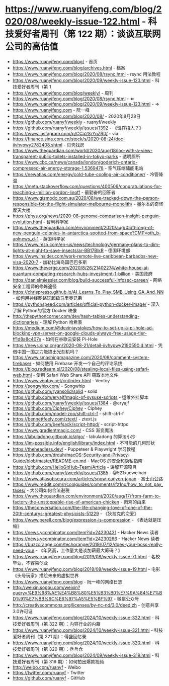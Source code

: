 # https://www.ruanyifeng.com/blog/2020/08/weekly-issue-122.html - 科技爱好者周刊（第 122 期）：谈谈互联网公司的高估值

- https://www.ruanyifeng.com/blog/ - 首页
- https://www.ruanyifeng.com/blog/archives.html - 档案
- https://www.ruanyifeng.com/blog/2020/08/rsync.html - rsync 用法教程
- https://www.ruanyifeng.com/blog/2020/09/weekly-issue-123.html - 科技爱好者周刊（第 1
- https://www.ruanyifeng.com/blog/weekly/ - 周刊
- https://www.ruanyifeng.com/blog/2020/08/rsync.html - ⇐
- https://www.ruanyifeng.com/blog/2020/09/weekly-issue-123.html - ⇒
- https://www.ruanyifeng.com - 阮一峰
- https://www.ruanyifeng.com/blog/2020/08/ - 2020年8月28日
- https://github.com/ruanyf/weekly - ruanyf/weekly
- https://github.com/ruanyf/weekly/issues/1392 - 《谁在招人？》
- https://www.instagram.com/p/CCa2SrYnZR0/ - via
- https://finance.sina.com.cn/stock/s/2020-08-24/doc-iivhvpwy2782408.shtml - 贝壳找房
- https://www.theguardian.com/world/2020/aug/18/loo-with-a-view-transparent-public-toilets-installed-in-tokyo-parks - 透明厕所
- https://www.cbc.ca/news/canada/london/goderich-ontario-compressed-air-energy-storage-1.5369478 - 空气压缩储能电站
- https://newatlas.com/energy/cold-tube-cooling-air-conditioner/ - 冷管降温
- https://meta.stackoverflow.com/questions/400506/congratulations-for-reaching-a-million-gordon-linoff - 最勤奋的回答者
- https://www.gizmodo.com.au/2020/08/we-tracked-down-the-person-responsible-for-the-flight-simulator-melbourne-monolith/ - 墨尔本的奇怪摩天大楼
- https://phys.org/news/2020-08-genome-comparison-insight-penguin-evolution.html - 智利科学家
- https://www.theguardian.com/environment/2020/aug/05/throng-of-new-penguin-colonies-in-antarctica-spotted-from-space?CMP=oth_b-aplnews_d-1 - 英国科学家
- https://www.msn.com/en-us/news/technology/germany-plans-to-dim-lights-at-night-to-save-insects/ar-BB17BlkR - 德国环境部
- https://www.insider.com/work-remote-live-caribbean-barbados-new-visa-2020-7 - 加勒比海岛国巴巴多斯
- https://www.theverge.com/2020/8/26/21402274/white-house-ai-quantum-computing-research-hubs-investment-1-billion - 美国政府
- https://danielmiessler.com/blog/build-successful-infosec-career/ - 网络安全工程师的修炼途径
- https://chrispresso.github.io/AI_Learns_To_Play_SMB_Using_GA_And_NN - 如何用神经网络玩超级马里奥兄弟
- https://pythonspeed.com/articles/official-python-docker-image/ - 深入了解 Python的官方 Docker 映像
- http://thepythoncorner.com/dev/hash-tables-understanding-dictionaries/ - 理解 Python 哈希表
- https://medium.com/@devinjaystokes/how-to-set-up-a-pi-hole-ad-blocking-vpn-server-on-google-clouds-always-free-usage-tier-ff1d8a8c407e - 如何在谷歌云安装 Pi-Hole
- https://news.sina.cn/gn/2020-08-21/detail-iivhvpwy2190590.d.html - 凭借中国一国之力能搞出光刻机吗？
- https://www.smashingmagazine.com/2020/08/comment-system-firebase/ - 如何使用 Firebase 开发一个自己的评论系统
- https://blog.redteam.pl/2020/08/stealing-local-files-using-safari-web.html - 使用 Safari Web Share API 窃取本地文件
- https://www.ventoy.net/cn/index.html - Ventoy
- https://songwhip.com/ - Songwhip
- https://github.com/ryansolid/solid - solid
- https://github.com/eryajf/magic-of-sysuse-scripts - 运维外挂脚本
- https://github.com/ruanyf/weekly/issues/1384 - @eryajf
- https://github.com/Ciphey/Ciphey - Ciphey
- https://github.com/model-zoo/shift-ctrl-f - shift-ctrl-f
- https://bennettfeely.com/ztext/ - ztext.js
- https://github.com/beefsack/script-httpd/ - script-httpd
- https://www.gradientmagic.com/ - CSS 渐变魔法
- https://labuladong.gitbook.io/algo/ - labuladong 的算法小抄
- https://im-possible.info/english/library/index.html - 不可能的几何形状
- https://theheadless.dev/ - Puppeteer & Playwright 学习教程
- https://github.com/drduh/macOS-Security-and-Privacy-Guide/blob/master/README-cn.md - MacOS 的安全和隐私指南
- https://github.com/HelloGitHub-Team/Article - 讲解开源项目
- https://github.com/ruanyf/weekly/issues/1385 - @521xueweihan
- https://www.atlasobscura.com/articles/snow-canyon-japan - 富士山公路
- https://www.reddit.com/r/coolguides/comments/ifz1no/how_to_not_pay_taxes/ - 大公司如何合法避税
- https://www.theguardian.com/environment/2020/aug/17/from-farm-to-factory-the-unstoppable-rise-of-american-chicken - 肉鸡的由来
- https://theconversation.com/the-life-changing-love-of-one-of-the-20th-centurys-greatest-physicists-51229 - 《狄拉克的恋爱》
- https://www.perell.com/blog/expression-is-compression - 《表达就是压缩》
- https://news.ycombinator.com/item?id=24230431 - Hacker News 读者
- https://news.ycombinator.com/item?id=24230266 - Hacker News 读者
- https://buzzorange.com/techorange/2019/07/12/does-your-boss-really-need-you/ - 《年资高，工作量大是谈加薪最大筹码？》
- https://www.ruanyifeng.com/blog/2019/08/weekly-issue-71.html - 名校毕业，不容易创业
- https://www.ruanyifeng.com/blog/2018/08/weekly-issue-19.html - 电影《头号玩家》描绘未来的虚拟世界
- https://www.ruanyifeng.com/blog - 阮一峰的网络日志
- http://weixin.sogou.com/weixin?query=%E9%98%AE%E4%B8%80%E5%B3%B0%E7%9A%84%E7%BD%91%E7%BB%9C%E6%97%A5%E5%BF%97 - 微信公众号
- http://creativecommons.org/licenses/by-nc-nd/3.0/deed.zh - 创意共享3.0许可证
- https://www.ruanyifeng.com/blog/2024/10/weekly-issue-322.html - 科技爱好者周刊（第 322 期）：内容行业的内幕
- https://www.ruanyifeng.com/blog/2024/10/weekly-issue-321.html - 科技爱好者周刊（第 321 期）：傅盛回忆录
- https://www.ruanyifeng.com/blog/2024/10/weekly-issue-320.html - 科技爱好者周刊（第 320 期）：乒乓仓
- https://www.ruanyifeng.com/blog/2024/09/weekly-issue-319.html - 科技爱好者周刊（第 319 期）：如何拍出爆款视频
- http://weibo.com/ruanyf - Weibo
- https://twitter.com/ruanyf - Twitter
- https://github.com/ruanyf - GitHub